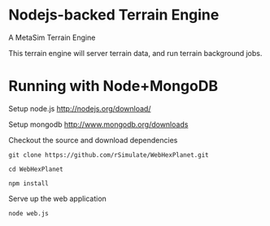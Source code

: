 Nodejs-backed Terrain Engine
======================

A MetaSim Terrain Engine

This terrain engine will server terrain data, and run terrain background jobs.

Running with Node+MongoDB
=========================

Setup node.js
http://nodejs.org/download/

Setup mongodb
http://www.mongodb.org/downloads

Checkout the source and download dependencies

`git clone https://github.com/rSimulate/WebHexPlanet.git`

`cd WebHexPlanet`

`npm install`

Serve up the web application

`node web.js`

